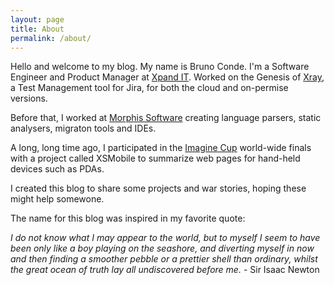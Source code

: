 ```yaml
---
layout: page
title: About
permalink: /about/
---
```


Hello and welcome to my blog. My name is Bruno Conde. I'm a Software Engineer and Product Manager at [Xpand IT](https://www.xpand-it.com/). Worked on the Genesis of [Xray](https://www.getxray.app/), a Test Management tool for Jira, for both the cloud and on-permise versions.

Before that, I worked at [Morphis Software](https://morphis-tech.com/) creating language parsers, static analysers, migraton tools and IDEs.

A long, long time ago, I participated in the [Imagine Cup](https://imaginecup.microsoft.com/) world-wide finals with a project called XSMobile to summarize web pages for hand-held devices such as PDAs.

I created this blog to share some projects and war stories, hoping these might help somewone.

The name for this blog was inspired in my favorite quote:

*I do not know what I may appear to the world, but to myself I seem to have been only like a boy playing on the seashore, and diverting myself in now and then finding a smoother pebble or a prettier shell than ordinary, whilst the great ocean of truth lay all undiscovered before me.* - Sir Isaac Newton
